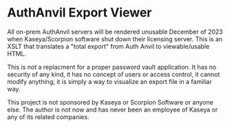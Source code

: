 # AuthAnvil Export Viewer
All on-prem AuthAnvil servers will be rendered unusable December of 2023 when Kaseya/Scorpion software shut down their licensing server.
This is an XSLT that translates a "total export" from Auth Anvil to viewable/usable HTML.

This is *not* a replacment for a proper password vault application.  It has no security of any kind, it has no concept of users or access control, it cannot modify anything; it is simply a way to visualize an export file in a familiar way.

This project is not sponsored by Kaseya or Scorpion Software or anyone else.  The author is not now and has never been an employee of Kaseya or any of its related companies.

